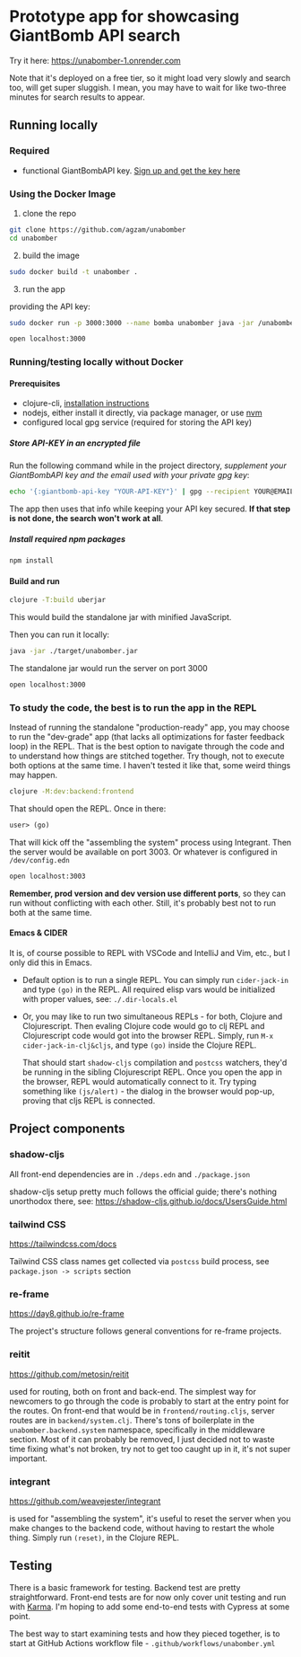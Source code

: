 # Prototype app for showcasing GiantBomb API search

Try it here: https://unabomber-1.onrender.com

Note that it's deployed on a free tier, so it might load very slowly and search too, will get super sluggish. I mean, you may have to wait for like two-three minutes for search results to appear.

## Running locally
### Required

- functional GiantBombAPI key. [Sign up and get the key here](https://www.giantbomb.com/api/)

### Using the Docker Image

1. clone the repo
```bash
git clone https://github.com/agzam/unabomber
cd unabomber
```

2. build the image

```bash
sudo docker build -t unabomber .
```

3. run the app

providing the API key: 

```bash
sudo docker run -p 3000:3000 --name bomba unabomber java -jar /unabomber.jar --api-key="YOUR-API-KEY"
```

```bash
open localhost:3000
```

### Running/testing locally without Docker

#### Prerequisites

- clojure-cli, [installation instructions](https://clojure.org/guides/install_clojure)
- nodejs, either install it directly, via package manager, or use [nvm](https://github.com/nvm-sh/nvm)
- configured local gpg service (required for storing the API key)

##### Store API-KEY in an encrypted file

Run the following command while in the project directory, *supplement your GiantBombAPI key and the email used with your private gpg key*:

```bash
echo '{:giantbomb-api-key "YOUR-API-KEY"}' | gpg --recipient YOUR@EMAIL.COM --output ./resources/creds.gpg --encrypt
```

The app then uses that info while keeping your API key secured. **If that step is not done, the search won't work at all**.

##### Install required npm packages

```bash
npm install
```

#### Build and run 

```bash
clojure -T:build uberjar
```

This would build the standalone jar with minified JavaScript.

Then you can run it locally:

```bash
java -jar ./target/unabomber.jar 
```

The standalone jar would run the server on port 3000

```bash
open localhost:3000
```

### To study the code, the best is to run the app in the REPL

Instead of running the standalone "production-ready" app, you may choose to run the "dev-grade" app (that lacks all optimizations for faster feedback loop) in the REPL. That is the best option to navigate through the code and to understand how things are stitched together. Try though, not to execute both options at the same time. I haven't tested it like that, some weird things may happen.

```bash
clojure -M:dev:backend:frontend 
```

That should open the REPL. Once in there:

```clojure
user> (go)
```

That will kick off the "assembling the system" process using Integrant. Then the server would be available on port 3003. Or whatever is configured in `/dev/config.edn`

```bash
open localhost:3003
```

**Remember, prod version and dev version use different ports**, so they can run without conflicting with each other. Still, it's probably best not to run both at the same time.

#### Emacs & CIDER 

It is, of course possible to REPL with VSCode and IntelliJ and Vim, etc., but I only did this in Emacs.

- Default option is to run a single REPL. You can simply run `cider-jack-in` and type `(go)` in the REPL. All required elisp vars would be initialized with proper values, see: `./.dir-locals.el`

- Or, you may like to run two simultaneous REPLs - for both, Clojure and Clojurescript. Then evaling Clojure code would go to clj REPL and Clojurescript code would got into the browser REPL. Simply, run `M-x cider-jack-in-clj&cljs`, and type `(go)` inside the Clojure REPL.

  That should start `shadow-cljs` compilation and `postcss` watchers, they'd be running in the sibling Clojurescript REPL. Once you open the app in the browser, REPL would automatically connect to it. Try typing something like `(js/alert)` - the dialog in the browser would pop-up, proving that cljs REPL is connected.

## Project components

### shadow-cljs
All front-end dependencies are in `./deps.edn` and `./package.json`

shadow-cljs setup pretty much follows the official guide; there's nothing unorthodox there, see: https://shadow-cljs.github.io/docs/UsersGuide.html

### tailwind CSS
https://tailwindcss.com/docs

Tailwind CSS class names get collected via `postcss` build process, see `package.json -> scripts` section

### re-frame
https://day8.github.io/re-frame

The project's structure follows general conventions for re-frame projects. 

### reitit
https://github.com/metosin/reitit

used for routing, both on front and back-end. The simplest way for newcomers to go through the code is probably to start at the entry point for the routes. On front-end that would be in `frontend/routing.cljs`, server routes are in `backend/system.clj`. There's tons of boilerplate in the `unabomber.backend.system` namespace, specifically in the middleware section. Most of it can probably be removed, I just decided not to waste time fixing what's not broken, try not to get too caught up in it, it's not super important. 

### integrant
https://github.com/weavejester/integrant

is used for "assembling the system", it's useful to reset the server when you make changes to the backend code, without having to restart the whole thing. Simply run `(reset)`, in the Clojure REPL.

## Testing

There is a basic framework for testing. Backend test are pretty straightforward. Front-end tests are for now only cover unit testing and run with [Karma](https://karma-runner.github.io/latest/index.html). I'm hoping to add some end-to-end tests with Cypress at some point. 

The best way to start examining tests and how they pieced together, is to start at GitHub Actions workflow file - `.github/workflows/unabomber.yml`
